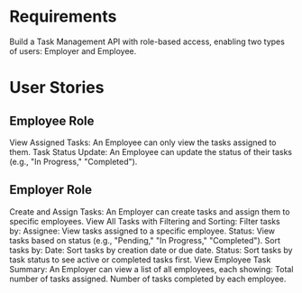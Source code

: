 # Requirements

Build a Task Management API with role-based access, enabling two types of users: Employer and Employee.

# User Stories

## Employee Role

View Assigned Tasks: An Employee can only view the tasks assigned to them.
Task Status Update: An Employee can update the status of their tasks (e.g., "In Progress," "Completed").

## Employer Role

Create and Assign Tasks: An Employer can create tasks and assign them to specific employees.
View All Tasks with Filtering and Sorting:
Filter tasks by:
Assignee: View tasks assigned to a specific employee.
Status: View tasks based on status (e.g., "Pending," "In Progress," "Completed").
Sort tasks by:
Date: Sort tasks by creation date or due date.
Status: Sort tasks by task status to see active or completed tasks first.
View Employee Task Summary: An Employer can view a list of all employees, each showing:
Total number of tasks assigned.
Number of tasks completed by each employee.
